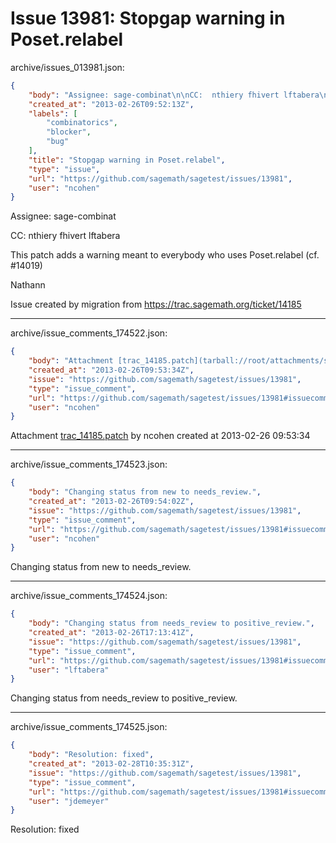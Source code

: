 # Issue 13981: Stopgap warning in Poset.relabel

archive/issues_013981.json:
```json
{
    "body": "Assignee: sage-combinat\n\nCC:  nthiery fhivert lftabera\n\nThis patch adds a warning meant to everybody who uses Poset.relabel (cf. #14019)\n\nNathann\n\nIssue created by migration from https://trac.sagemath.org/ticket/14185\n\n",
    "created_at": "2013-02-26T09:52:13Z",
    "labels": [
        "combinatorics",
        "blocker",
        "bug"
    ],
    "title": "Stopgap warning in Poset.relabel",
    "type": "issue",
    "url": "https://github.com/sagemath/sagetest/issues/13981",
    "user": "ncohen"
}
```
Assignee: sage-combinat

CC:  nthiery fhivert lftabera

This patch adds a warning meant to everybody who uses Poset.relabel (cf. #14019)

Nathann

Issue created by migration from https://trac.sagemath.org/ticket/14185





---

archive/issue_comments_174522.json:
```json
{
    "body": "Attachment [trac_14185.patch](tarball://root/attachments/some-uuid/ticket14185/trac_14185.patch) by ncohen created at 2013-02-26 09:53:34",
    "created_at": "2013-02-26T09:53:34Z",
    "issue": "https://github.com/sagemath/sagetest/issues/13981",
    "type": "issue_comment",
    "url": "https://github.com/sagemath/sagetest/issues/13981#issuecomment-174522",
    "user": "ncohen"
}
```

Attachment [trac_14185.patch](tarball://root/attachments/some-uuid/ticket14185/trac_14185.patch) by ncohen created at 2013-02-26 09:53:34



---

archive/issue_comments_174523.json:
```json
{
    "body": "Changing status from new to needs_review.",
    "created_at": "2013-02-26T09:54:02Z",
    "issue": "https://github.com/sagemath/sagetest/issues/13981",
    "type": "issue_comment",
    "url": "https://github.com/sagemath/sagetest/issues/13981#issuecomment-174523",
    "user": "ncohen"
}
```

Changing status from new to needs_review.



---

archive/issue_comments_174524.json:
```json
{
    "body": "Changing status from needs_review to positive_review.",
    "created_at": "2013-02-26T17:13:41Z",
    "issue": "https://github.com/sagemath/sagetest/issues/13981",
    "type": "issue_comment",
    "url": "https://github.com/sagemath/sagetest/issues/13981#issuecomment-174524",
    "user": "lftabera"
}
```

Changing status from needs_review to positive_review.



---

archive/issue_comments_174525.json:
```json
{
    "body": "Resolution: fixed",
    "created_at": "2013-02-28T10:35:31Z",
    "issue": "https://github.com/sagemath/sagetest/issues/13981",
    "type": "issue_comment",
    "url": "https://github.com/sagemath/sagetest/issues/13981#issuecomment-174525",
    "user": "jdemeyer"
}
```

Resolution: fixed

